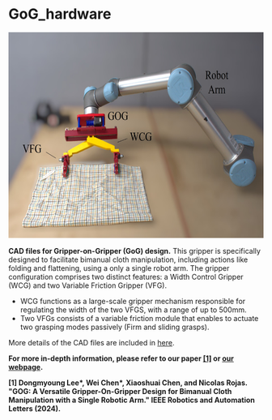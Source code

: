 # GoG_hardware

<p align="center">
  <img src="./img/GoG_img.jpg" width="640" height="406">

**CAD files for Gripper-on-Gripper (GoG) design.** This gripper is specifically designed to facilitate bimanual cloth manipulation, including actions like folding and flattening, using a only a single robot arm. The gripper configuration comprises two distinct features: a Width Control Gripper (WCG) and two Variable Friction Gripper (VFG). 
- WCG functions as a large-scale gripper mechanism responsible for regulating the width of the two VFGS, with a range of up to 500mm. 
- Two VFGs consists of a variable friction module that enables to actuate two grasping modes passively (Firm and sliding grasps).

More details of the CAD files are included in [here](https://github.com/DongmyoungL/GoG_hardware/raw/main/details/GOG_part_file_list.pdf).

**For more in-depth information, please refer to our paper [[1]](https://ieeexplore.ieee.org/abstract/document/10410659) or [our webpage](https://sites.google.com/view/gripperongripper).**

<strong>[1] Dongmyoung Lee*, Wei Chen*, Xiaoshuai Chen, and Nicolas Rojas. "GOG: A Versatile Gripper-On-Gripper Design for Bimanual Cloth Manipulation with a Single Robotic Arm." IEEE Robotics and Automation Letters (2024).</strong>
